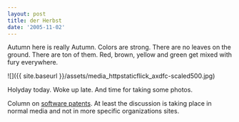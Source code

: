 ```yaml
---
layout: post
title: der Herbst
date: '2005-11-02'
---
```


Autumn here is really Autumn. Colors are strong. There are no leaves on the ground. There are ton of them. Red, brown, yellow and green get mixed with fury everywhere.

 ![]({{ site.baseurl }}/assets/media_httpstaticflick_axdfc-scaled500.jpg)

Holyday today. Woke up late. And time for taking some photos.

Column on [software patents](http://www.eweek.com/article2/0,1895,1880085,00.asp). At least the discussion is taking place in normal media and not in more specific organizations sites.

